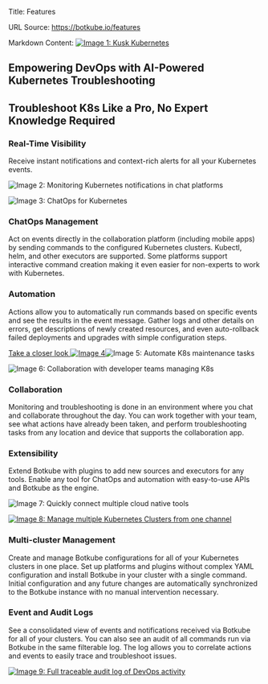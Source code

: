 Title: Features

URL Source: https://botkube.io/features

Markdown Content:
[![Image 1: Kusk Kubernetes ](https://assets-global.website-files.com/633705de6adaa38599d8e258/6338148fa3f8a509639804fa_botkube-logo.svg)](https://botkube.io/)

Empowering DevOps with AI-Powered Kubernetes Troubleshooting
------------------------------------------------------------

Troubleshoot K8s Like a Pro, No Expert Knowledge Required
---------------------------------------------------------

### **Real-Time Visibility**

Receive instant notifications and context-rich alerts for all your Kubernetes events.

![Image 2: Monitoring Kubernetes notifications in chat platforms](https://assets-global.website-files.com/633705de6adaa38599d8e258/635bdb36e4f4074412c48a50_act-on-events.gif)

![Image 3: ChatOps for Kubernetes](https://assets-global.website-files.com/633705de6adaa38599d8e258/635bdb5fc5a7514b6f2b08a7_kc-builder-min.gif)

### ChatOps Management

Act on events directly in the collaboration platform (including mobile apps) by sending commands to the configured Kubernetes clusters. Kubectl, helm, and other executors are supported. Some platforms support interactive command creation making it even easier for non-experts to work with Kubernetes.

### Automation

Actions allow you to automatically run commands based on specific events and see the results in the event message. Gather logs and other details on errors, get descriptions of newly created resources, and even auto-rollback failed deployments and upgrades with simple configuration steps.

[Take a closer look ![Image 4](https://assets-global.website-files.com/633705de6adaa38599d8e258/64025d7fab04582144112fc7_Screenshot%202023-02-27%20at%2017.42%201.png)](#)![Image 5: Automate K8s maintenance tasks](https://assets-global.website-files.com/633705de6adaa38599d8e258/642da9080827c967a39b0043_automation_new.gif)

![Image 6: Collaboration with developer teams managing K8s](https://assets-global.website-files.com/633705de6adaa38599d8e258/6348669b8c031b85668d3a2b_KVP1-Monitoring.gif)

### Collaboration

Monitoring and troubleshooting is done in an environment where you chat and collaborate throughout the day. You can work together with your team, see what actions have already been taken, and perform troubleshooting tasks from any location and device that supports the collaboration app.

### Extensibility

Extend Botkube with plugins to add new sources and executors for any tools. Enable any tool for ChatOps and automation with easy-to-use APIs and Botkube as the engine.

![Image 7: Quickly connect multiple cloud native tools](https://assets-global.website-files.com/633705de6adaa38599d8e258/6408f8feef5f2a301037ac23_botkube-diagr-01.svg)

[![Image 8: Manage multiple Kubernetes Clusters from one channel](https://assets-global.website-files.com/633705de6adaa38599d8e258/64385d9ea0e4ca059b5a7a1d_Botkube.png)](#)

### Multi-cluster Management

Create and manage Botkube configurations for all of your Kubernetes clusters in one place. Set up platforms and plugins without complex YAML configuration and install Botkube in your cluster with a single command. Initial configuration and any future changes are automatically synchronized to the Botkube instance with no manual intervention necessary.

### Event and Audit Logs

See a consolidated view of events and notifications received via Botkube for all of your clusters. You can also see an audit of all commands run via Botkube in the same filterable log. The log allows you to correlate actions and events to easily trace and troubleshoot issues.

[![Image 9: Full traceable audit log of DevOps activity](https://assets-global.website-files.com/633705de6adaa38599d8e258/64385e6998cfac2dfc8d887f_Event%20and%20Audit%20Logs.png)](#)
